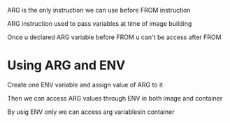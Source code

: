 ARG is the only instruction we can use before FROM instruction

ARG instruction used to pass variables at time of image building

Once u declared ARG  variable before FROM u can't be access after FROM 

# Using ARG and ENV 
Create one ENV variable and assign value of ARG to it 

Then we can access ARG values through ENV in both image and container

By usig ENV only we can access arg variablesin container
